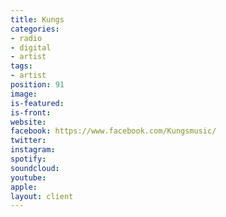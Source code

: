 ```yaml
---
title: Kungs
categories:
- radio
- digital
- artist
tags:
- artist
position: 91
image: 
is-featured: 
is-front: 
website: 
facebook: https://www.facebook.com/Kungsmusic/
twitter: 
instagram: 
spotify: 
soundcloud: 
youtube: 
apple: 
layout: client
---
```



